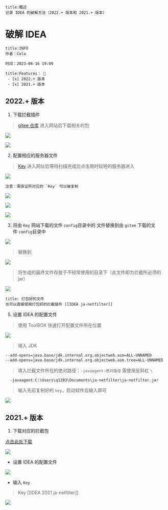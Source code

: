 

```ad-summary
title:概述
记录 IDEA 的破解方法（2022.+ 版本和 2021.+ 版本）
```

# 破解 IDEA

```ad-tip
title:INFO
作者：Cola

时间：2023-04-16 19:09 
```

```ad-todo
title:Features： 🐔
 - [x] 2022.+ 版本
 - [x] 2021.+ 版本
```

## 2022.+ 版本

1. 下载拦截插件

> [gitee 仓库](https://gitee.com/ja-netfilter/ja-netfilter/releases/tag/2022.2.0) 进入网站后下载相关的包

![](https://cola-picgo-1311841992.cos.ap-beijing.myqcloud.com/20230416191905.png)

![](https://cola-picgo-1311841992.cos.ap-beijing.myqcloud.com/20230416191913.png)



2. 配置相应的服务器文件

> [Key](https://3.jetbra.in/) 进入网址后等待扫描完成后点击用时较短的服务器进入

![](https://cola-picgo-1311841992.cos.ap-beijing.myqcloud.com/20230416191940.png)

```ad-important
注意：需保证所对应的 `Key` 可以被复制
```

![](https://cola-picgo-1311841992.cos.ap-beijing.myqcloud.com/20230416192025.png)

![](https://cola-picgo-1311841992.cos.ap-beijing.myqcloud.com/20230416192041.png)

![](https://cola-picgo-1311841992.cos.ap-beijing.myqcloud.com/20230416192049.png)

3. 将由 `Key` 网站下载的文件 `config`目录中的 文件替换到由 `gitee` 下载的文件 `config`目录中

![](https://cola-picgo-1311841992.cos.ap-beijing.myqcloud.com/20230416192115.png)

> 替换到

![](https://cola-picgo-1311841992.cos.ap-beijing.myqcloud.com/20230416192127.png)

> 将生成的最终文件存放于不经常使用的目录下（此文件即为拦截所必须的 jar）

![](https://cola-picgo-1311841992.cos.ap-beijing.myqcloud.com/20230416192141.png)

```ad-important
title: 打包好的文件
也可以直接使用打包好的拦截插件 [[IDEA ja-netfilter]]
```


5. 设置 IDEA 的配置文件

> 使用 ToolBOX 快速打开配置文件所在位置

![](https://cola-picgo-1311841992.cos.ap-beijing.myqcloud.com/20230416193703.png)

> 填入 JDK

```xml
--add-opens=java.base/jdk.internal.org.objectweb.asm=ALL-UNNAMED
--add-opens=java.base/jdk.internal.org.objectweb.asm.tree=ALL-UNNAMED

```
 
  >填入拦截文件所在的绝对路径：`-javaagent:绝对路径` 需使用反斜杠 `\`
  
```xml
  -javaagent:C:\Users\q1203\Documents\ja-netfilter\ja-netfilter.jar
```

>输入先前复制好的 `key`，启动软件后输入即可

![](https://cola-picgo-1311841992.cos.ap-beijing.myqcloud.com/20230416192321.png)

## 2021.+ 版本

1. 下载对应的拦截包

[点击此处下载](https://raw.githubusercontent.com/1203952894/cloudimg/main/ja-netfilter-all.7z)

![](https://cola-picgo-1311841992.cos.ap-beijing.myqcloud.com/20230416193135.png)

- 设置 IDEA 的配置文件

![](https://cola-picgo-1311841992.cos.ap-beijing.myqcloud.com/20230416193314.png)

- 输入 `Key`

> Key [[IDEA 2021 ja-netfilter]]

![](https://cola-picgo-1311841992.cos.ap-beijing.myqcloud.com/20230416193605.png)